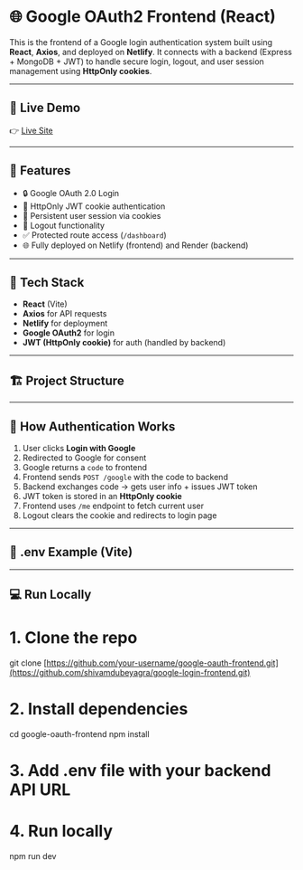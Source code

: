 # 🌐 Google OAuth2 Frontend (React)

This is the frontend of a Google login authentication system built using **React**, **Axios**, and deployed on **Netlify**. It connects with a backend (Express + MongoDB + JWT) to handle secure login, logout, and user session management using **HttpOnly cookies**.

---

## 🚀 Live Demo

👉 [Live Site](https://google-login-frontend.netlify.app)

---

## 📸 Features

- 🔒 Google OAuth 2.0 Login
- 🍪 HttpOnly JWT cookie authentication
- 🔁 Persistent user session via cookies
- 🚪 Logout functionality
- ✅ Protected route access (`/dashboard`)
- 🌐 Fully deployed on Netlify (frontend) and Render (backend)

---

## 🔧 Tech Stack

- **React** (Vite)
- **Axios** for API requests
- **Netlify** for deployment
- **Google OAuth2** for login
- **JWT (HttpOnly cookie)** for auth (handled by backend)

---

## 🏗️ Project Structure

---

## 🔐 How Authentication Works

1. User clicks **Login with Google**
2. Redirected to Google for consent
3. Google returns a `code` to frontend
4. Frontend sends `POST /google` with the code to backend
5. Backend exchanges code → gets user info + issues JWT token
6. JWT token is stored in an **HttpOnly cookie**
7. Frontend uses `/me` endpoint to fetch current user
8. Logout clears the cookie and redirects to login page

---

## 📁 .env Example (Vite)


---

## 💻 Run Locally

# 1. Clone the repo
git clone [https://github.com/your-username/google-oauth-frontend.git](https://github.com/shivamdubeyagra/google-login-frontend.git)

# 2. Install dependencies
cd google-oauth-frontend
npm install

# 3. Add .env file with your backend API URL
# 4. Run locally
npm run dev



